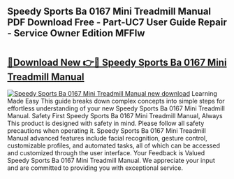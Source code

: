 ## Speedy Sports Ba 0167 Mini Treadmill Manual PDF Download Free - Part-UC7 User Guide Repair - Service Owner Edition MFFIw

# <h2><a href="http://cf1300.oget.top/?id=Speedy+Sports+Ba+0167+Mini+Treadmill+Manual">🔗Download New 👉🔴 Speedy Sports Ba 0167 Mini Treadmill Manual</a></h2>

[![Speedy Sports Ba 0167 Mini Treadmill Manual new download](https://i.imgur.com/5g1atiW.png)](http://cf1300.oget.top/?id=Speedy+Sports+Ba+0167+Mini+Treadmill+Manual)
Learning Made Easy This guide breaks down complex concepts into simple steps for effortless understanding of your new Speedy Sports Ba 0167 Mini Treadmill Manual. Safety First Speedy Sports Ba 0167 Mini Treadmill Manual, Always This product is designed with safety in mind. Please follow all safety precautions when operating it. Speedy Sports Ba 0167 Mini Treadmill Manual advanced features include facial recognition, gesture control, customizable profiles, and automated tasks, all of which can be accessed and customized through the user interface. Your Feedback is Valued Speedy Sports Ba 0167 Mini Treadmill Manual. We appreciate your input and are committed to providing you with exceptional service.

